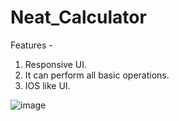 # Neat_Calculator

Features -

1. Responsive UI.
2. It can perform all basic operations.
3. IOS like UI.

![image](https://user-images.githubusercontent.com/110926837/185839836-542b3422-f7d7-4c84-a589-fd713850019e.png)
